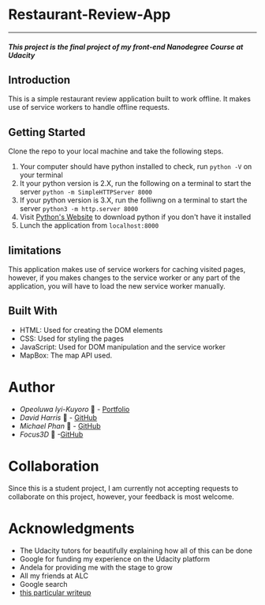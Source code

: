 # Restaurant-Review-App
---
#### _This project is the final project of my front-end Nanodegree Course at Udacity_

## Introduction

This is a simple restaurant review application built to work offline. It makes use of service workers to handle offline requests.

## Getting Started

Clone the repo to your local machine and take the following steps.
  1. Your computer should have python installed to check, run `python -V` on your terminal
  2. It your python version is 2.X, run the following on a terminal to start the server `python -m SimpleHTTPServer 8000`
  3. If your python version is 3.X, run the folliwng on a terminal to start the server `python3 -m http.server 8000`
  4. Visit [Python's Website](https://www.python.org/) to download python if you don't have it installed
  5. Lunch the application from `localhost:8000`

## limitations

This application makes use of service workers for caching visited pages, however, if you makes changes to the service worker or any part of the application, you will have to load the new service worker manually.

## Built With
  * HTML: Used for creating the DOM elements
  * CSS: Used for styling the pages
  * JavaScript: Used for DOM manipulation and the service worker
  * MapBox: The map API used.
  
# Author
  * *Opeoluwa Iyi-Kuyoro* :man: - [Portfolio](https://iyikuyoro.github.io/My-Portfolio/)
  * *David Harris* :man: - [GitHub](https://github.com/forbiddenvoid)
  * *Michael Phan* :man: - [GitHub](https://github.com/genchau)
  * *Focus3D* :man: -[GitHub](https://github.com/Focus3D)

# Collaboration
Since this is a student project, I am currently not accepting requests to collaborate on this project, however, your feedback is most welcome.

# Acknowledgments
  * The Udacity tutors for beautifully explaining how all of this can be done
  * Google for funding my experience on the Udacity platform
  * Andela for providing me with the stage to grow
  * All my friends at ALC
  * Google search
  * [this particular writeup](https://developers.google.com/web/fundamentals/codelabs/offline/)

